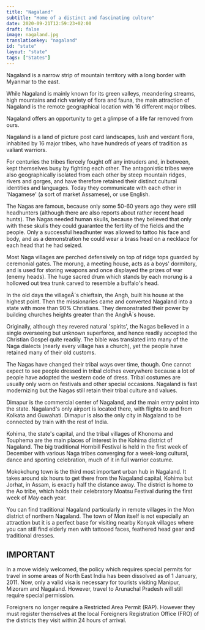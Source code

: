 ```yaml
---
title: "Nagaland"
subtitle: "Home of a distinct and fascinating culture"
date: 2020-09-21T12:59:23+02:00
draft: false
image: nagaland.jpg
translationkey: "nagaland"
id: "state"
layout: "state"
tags: ["States"] 
---
```


Nagaland is a narrow strip of mountain territory with a long border with Myanmar to the east.

While Nagaland is mainly known for its green valleys, meandering streams, high mountains and rich variety of flora and fauna, the main attraction of Nagaland is the remote geographical location with 16 different major tribes.

Nagaland offers an opportunity to get a glimpse of a life far removed from ours.
 

Nagaland is a land of picture post card landscapes, lush and verdant flora, inhabited by 16 major tribes, who have hundreds of years of tradition as valiant warriors.

For centuries the tribes fiercely fought off any intruders and, in between, kept themselves busy by fighting each other. The antagonistic tribes were also geographically isolated from each other by steep mountain ridges, rivers and gorges, and have therefore retained their distinct cultural identities and languages. Today they communicate with each other in 'Nagamese' (a sort of market Assamese), or use English.

The Nagas are famous, because only some 50-60 years ago they were still headhunters (although there are also reports about rather recent head hunts). The Nagas needed human skulls, because they believed that only with these skulls they could guarantee the fertility of the fields and the people. Only a successful headhunter was allowed to tattoo his face and body, and as a demonstration he could wear a brass head on a necklace for each head that he had seized.

Most Naga villages are perched defensively on top of ridge tops guarded by ceremonial gates. The morung, a meeting house, acts as a boys' dormitory, and is used for storing weapons and once displayed the prizes of war (enemy heads). The huge sacred drum which stands by each morung is a hollowed out trea trunk carved to resemble a buffalo's head.

In the old days the villageÂ´s chieftain, the Angh, built his house at the highest point. Then the missionaries came and converted Nagaland into a state with more than 90% Christians. They demonstrated their power by building churches heights greater than the AnghÂ´s house.

Originally, although they revered natural 'spirits', the Nagas believed in a single overseeing but unknown superforce, and hence readily accepted the Christian Gospel quite readily. The bible was translated into many of the Naga dialects (nearly every village has a church), yet the people have retained many of their old customs.

The Nagas have changed their tribal ways over time, though. One cannot expect to see people dressed in tribal clothes everywhere because a lot of people have adopted the western code of dress. Tribal costumes are usually only worn on festivals and other special occasions. Nagaland is fast modernizing but the Nagas still retain their tribal culture and values.

Dimapur is the commercial center of Nagaland, and the main entry point into the state. Nagaland's only airport is located there, with flights to and from Kolkata and Guwahati. Dimapur is also the only city in Nagaland to be connected by train with the rest of India.

Kohima, the state's capital, and the tribal villages of Khonoma and Touphema are the main places of interest in the Kohima district of Nagaland. The big traditional Hornbill Festival is held in the first week of December with various Naga tribes converging for a week-long cultural, dance and sporting celebration, much of it in full warrior costume.

Mokokchung town is the third most important urban hub in Nagaland. It takes around six hours to get there from the Nagaland capital, Kohima but Jorhat, in Assam, is exactly half the distance away. The district is home to the Ao tribe, which holds their celebratory Moatsu Festival during the first week of May each year.

You can find traditional Nagaland particularly in remote villages in the Mon district of northern Nagaland. The town of Mon itself is not especially an attraction but it is a perfect base for visiting nearby Konyak villages where you can still find elderly men with tattooed faces, feathered head gear and traditional dresses.

## IMPORTANT

In a move widely welcomed, the policy which requires special permits for travel in some areas of North East India has been dissolved as of 1 January, 2011. Now, only a valid visa is necessary for tourists visiting Manipur, Mizoram and Nagaland. However, travel to Arunachal Pradesh will still require special permission.

Foreigners no longer require a Restricted Area Permit (RAP). However they must register themselves at the local Foreigners Registration Office (FRO) of the districts they visit within 24 hours of arrival.
